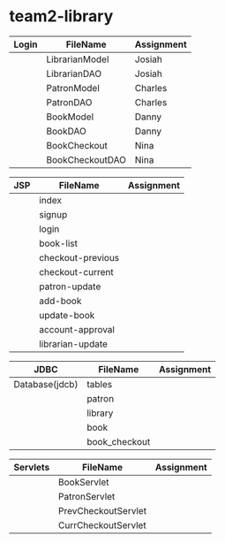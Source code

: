 # team2-library
|Login       |FileName      | Assignment |
| ---   | ---          | ---       | 
|       |LibrarianModel| Josiah|
|       |LibrarianDAO  | Josiah|
|       |PatronModel   | Charles |
|       |PatronDAO     | Charles|
|       |BookModel     |  Danny|
|       |BookDAO       |  Danny|
|       |BookCheckout  |  Nina |
|       |BookCheckoutDAO  |  Nina |
        
|    JSP   |FileName      | Assignment |
| ---   | ---          | ---       |        
|   |index | |
|      |signup | |
|      |login | |
|      |book-list  | |
|      |checkout-previous | |
|      |checkout-current | |
|      |patron-update | |
|      |add-book | |
|      |update-book | |
|      |account-approval | |
|      |librarian-update | |
 
|   JDBC    |FileName      | Assignment |
| ---   | ---          | ---       | 
|Database(jdcb)| tables ||
|              |patron |
|              |library |
|              |book |
|              |book_checkout |

|    Servlets   |FileName      | Assignment |
| ---   | ---          | ---        | 
|       | BookServlet | |
|       | PatronServlet| |
|         | PrevCheckoutServlet |  |
|         | CurrCheckoutServlet |  |
        
